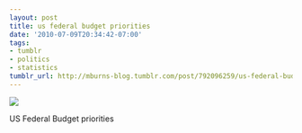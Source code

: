 ```yaml
---
layout: post
title: us federal budget priorities
date: '2010-07-09T20:34:42-07:00'
tags:
- tumblr
- politics
- statistics
tumblr_url: http://mburns-blog.tumblr.com/post/792096259/us-federal-budget-priorities
---
```

<img src="http://68.media.tumblr.com/tumblr_l3vrz3GhmQ1qzt3z9o1_1280.jpg"/>

US Federal Budget priorities

